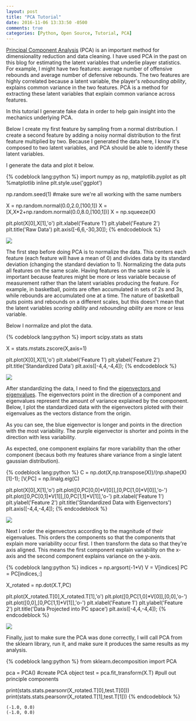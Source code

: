 ```yaml
---
layout: post
title: "PCA Tutorial"
date: 2016-11-06 13:33:50 -0500
comments: true
categories: [Python, Open Source, Tutorial, PCA]
---
```


[Principal Component Analysis](http://setosa.io/ev/principal-component-analysis/) (PCA) is an important method for dimensionality reduction and data cleaning. I have used PCA in the past on this blog for estimating the latent variables that underlie player statistics. For example, I might have two features: average number of offensive rebounds and average number of defensive rebounds. The two features are highly correlated because a latent variable, the player's *rebounding ability*, explains common variance in the two features. PCA is a method for extracting these latent variables that explain common variance across features. 

In this tutorial I generate fake data in order to help gain insight into the mechanics underlying PCA. 

Below I create my first feature by sampling from a normal distribution. I create a second feature by adding a noisy normal distribution to the first feature multiplied by two. Because I generated the data here, I know it's composed to two latent variables, and PCA should be able to identify these latent variables. 

I generate the data and plot it below.


{% codeblock lang:python %}
import numpy as np, matplotlib.pyplot as plt
%matplotlib inline
plt.style.use('ggplot')

np.random.seed(1) #make sure we're all working with the same numbers

X = np.random.normal(0.0,2.0,[100,1])
X = [X,X*2+np.random.normal(0.0,8.0,[100,1])]
X = np.squeeze(X)

plt.plot(X[0],X[1],'o')
plt.xlabel('Feature 1')
plt.ylabel('Feature 2')
plt.title('Raw Data')
plt.axis([-6,6,-30,30]);
{% endcodeblock %}


<img src="{{ root_url }}/images/PCA/original_data.png" />


The first step before doing PCA is to normalize the data. This centers each feature (each feature will have a mean of 0) and divides data by its standard deviation (changing the standard deviation to 1). Normalizing the data puts all features on the same scale. Having features on the same scale is important because features might be more or less variable because of measurement rather than the latent variables producing the feature. For example, in basketball, points are often accumulated in sets of 2s and 3s, while rebounds are accumulated one at a time. The nature of basketball puts points and rebounds on a different scales, but this doesn't mean that the latent variables *scoring ability* and *rebounding ability* are more or less variable.

Below I normalize and plot the data.


{% codeblock lang:python %}
import scipy.stats as stats

X = stats.mstats.zscore(X,axis=1)

plt.plot(X[0],X[1],'o')
plt.xlabel('Feature 1')
plt.ylabel('Feature 2')
plt.title('Standardized Data')
plt.axis([-4,4,-4,4]);
{% endcodeblock %}


<img src="{{ root_url }}/images/PCA/stand_data.png" />


After standardizing the data, I need to find the [eigenvectors and eigenvalues](http://setosa.io/ev/eigenvectors-and-eigenvalues/). The eigenvectors point in the direction of a component and eigenvalues represent the amount of variance explained by the component. Below, I plot the standardized data with the eigenvectors ploted with their eigenvalues as the vectors distance from the origin. 

As you can see, the blue eigenvector is longer and points in the direction with the most variability. The purple eigenvector is shorter and points in the direction with less variability. 

As expected, one component explains far more variability than the other component (becaus both my features share variance from a single latent gaussian distribution). 


{% codeblock lang:python %}
C = np.dot(X,np.transpose(X))/(np.shape(X)[1]-1);
[V,PC] = np.linalg.eig(C)

plt.plot(X[0],X[1],'o')
plt.plot([0,PC[0,0]*V[0]],[0,PC[1,0]*V[0]],'o-')
plt.plot([0,PC[0,1]*V[1]],[0,PC[1,1]*V[1]],'o-')
plt.xlabel('Feature 1')
plt.ylabel('Feature 2')
plt.title('Standardized Data with Eigenvectors')
plt.axis([-4,4,-4,4]);
{% endcodeblock %}


<img src="{{ root_url }}/images/PCA/eigen_data.png" />


Next I order the eigenvectors according to the magnitude of their eigenvalues. This orders the components so that the components that explain more variability occur first. I then transform the data so that they're axis aligned. This means the first component explain variability on the x-axis and the second component explains variance on the y-axis. 


{% codeblock lang:python %}
indices = np.argsort(-1*V)
V = V[indices]
PC = PC[indices,:]

X_rotated = np.dot(X.T,PC)

plt.plot(X_rotated.T[0],X_rotated.T[1],'o')
plt.plot([0,PC[1,0]*V[0]],[0,0],'o-')
plt.plot([0,0],[0,PC[1,1]*V[1]],'o-')
plt.xlabel('Feature 1')
plt.ylabel('Feature 2')
plt.title('Data Projected into PC space')
plt.axis([-4,4,-4,4]);
{% endcodeblock %}


<img src="{{ root_url }}/images/PCA/trans_data.png" />


Finally, just to make sure the PCA was done correctly, I will call PCA from the sklearn library, run it, and make sure it produces the same results as my analysis. 


{% codeblock lang:python %}
from sklearn.decomposition import PCA

pca = PCA() #create PCA object
test = pca.fit_transform(X.T) #pull out principle components

print(stats.stats.pearsonr(X_rotated.T[0],test.T[0]))
print(stats.stats.pearsonr(X_rotated.T[1],test.T[1]))
{% endcodeblock %}

    (-1.0, 0.0)
    (-1.0, 0.0)

